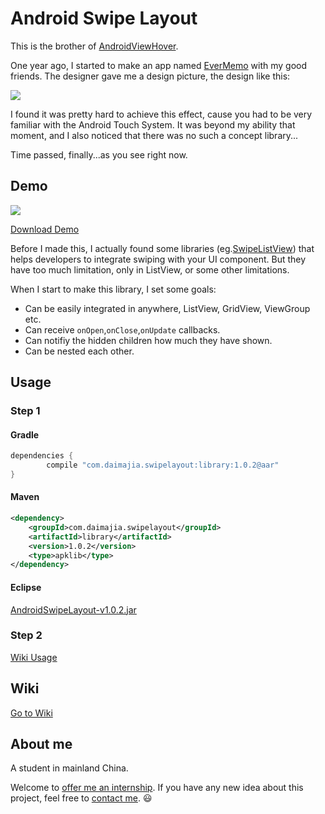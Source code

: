 # Android Swipe Layout

This is the brother of [AndroidViewHover](https://github.com/daimajia/AndroidViewHover).

One year ago, I started to make an app named [EverMemo](https://play.google.com/store/apps/details?id=com.zhan_dui.evermemo) with my good friends. The designer gave me a design picture, the design like this:

![](http://ww1.sinaimg.cn/mw690/610dc034jw1ejoquidvvsg208i0630u4.gif)

I found it was pretty hard to achieve this effect, cause you had to be very familiar with the Android Touch System. It was beyond my ability that moment, and I also noticed that there was no such a concept library...

Time passed, finally...as you see right now.

## Demo

![](http://ww2.sinaimg.cn/mw690/610dc034jw1ejoplapwtqg208n0e74dx.gif)

[Download Demo](https://github.com/daimajia/AndroidSwipeLayout/releases/download/v1.0.0/AndroidSwipeLayout-Demo-1.0.1-snapshot.apk)

Before I made this, I actually found some libraries (eg.[SwipeListView](https://github.com/47deg/android-swipelistview)) that helps developers to integrate swiping with your UI component. But they have too much limitation, only in ListView, or some other limitations.

When I start to make this library, I set some goals:

- Can be easily integrated in anywhere, ListView, GridView, ViewGroup etc.
- Can receive `onOpen`,`onClose`,`onUpdate` callbacks.
- Can notifiy the hidden children how much they have shown.
- Can be nested each other.

## Usage

### Step 1
#### Gradle

```groovy
dependencies {
        compile "com.daimajia.swipelayout:library:1.0.2@aar"
}
```

#### Maven

```xml
<dependency>
    <groupId>com.daimajia.swipelayout</groupId>
    <artifactId>library</artifactId>
    <version>1.0.2</version>
    <type>apklib</type>
</dependency>
```

#### Eclipse

[AndroidSwipeLayout-v1.0.2.jar](https://github.com/daimajia/AndroidSwipeLayout/releases/download/v1.0.1/AndroidSwipeLayout-v1.0.2.jar)

### Step 2

[Wiki Usage](https://github.com/daimajia/AndroidSwipeLayout/wiki/usage)

## Wiki

[Go to Wiki](https://github.com/daimajia/AndroidSwipeLayout/wiki)

## About me

A student in mainland China.

Welcome to [offer me an internship](mailto:daimajia@gmail.com). If you have any new idea about this project, feel free to [contact me](mailto:daimajia@gmail.com). :smiley:

